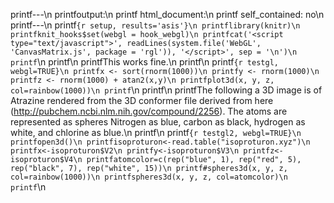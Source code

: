 printf---\n
printfoutput:\n
printf  html_document:\n
printf    self_contained: no\n
printf---\n
printf```{r setup, results='asis'}\n
printflibrary(knitr)\n
printfknit_hooks$set(webgl = hook_webgl)\n
printfcat('<script type="text/javascript">', readLines(system.file('WebGL', 'CanvasMatrix.js', package = 'rgl')), '</script>', sep = '\n')\n
printf```\n
printf\n
printfThis works fine.\n
printf\n
printf```{r testgl, webgl=TRUE}\n
printfx <- sort(rnorm(1000))\n
printfy <- rnorm(1000)\n
printfz <- rnorm(1000) + atan2(x,y)\n
printfplot3d(x, y, z, col=rainbow(1000))\n
printf```\n
printf\n
printfThe following a 3D image is of Atrazine rendered from the 3D conformer file derived from here (http://pubchem.ncbi.nlm.nih.gov/compound/2256). The atoms are represented as spheres Nitrogen as blue, carbon as black, hydrogen as white, and chlorine as blue.\n
printf\n
printf```{r testgl2, webgl=TRUE}\n
printfopen3d()\n
printfisoproturon<-read.table("isoproturon.xyz")\n
printfx<-isoproturon$V2\n
printfy<-isoproturon$V3\n
printfz<-isoproturon$V4\n
printfatomcolor=c(rep("blue", 1), rep("red", 5), rep("black", 7), rep("white", 15))\n
printf#spheres3d(x, y, z, col=rainbow(1000))\n
printfspheres3d(x, y, z, col=atomcolor)\n
printf```\n

